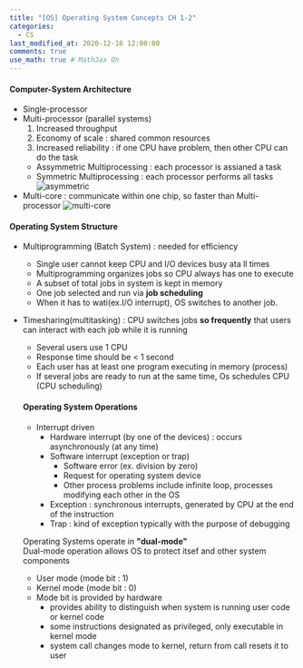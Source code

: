 ```yaml
---
title: "[OS] Operating System Concepts CH 1-2"
categories: 
  - CS
last_modified_at: 2020-12-16 12:00:00
comments: true
use_math: true # MathJax On
---
```


#### Computer-System Architecture
- Single-processor
- Multi-processor (parallel systems)
  1. Increased throughput
  2. Economy of scale : shared common resources
  3. Increased reliability : if one CPU have problem, then other CPU can do the task
  - Assymmetric Multiprocessing : each processor is assianed a task
  - Symmetric Multiprocessing : each processor performs all tasks
![asymmetric](https://user-images.githubusercontent.com/62474292/102368273-03a01d00-3ffe-11eb-88ec-a027d59619a6.png)
- Multi-core : communicate within one chip, so faster than Multi-processor
![multi-core](https://user-images.githubusercontent.com/62474292/102368553-51b52080-3ffe-11eb-8b81-c5ab8a8a7115.JPG)

#### Operating System Structure
- Multiprogramming (Batch System) : needed for efficiency
  - Single user cannot keep CPU and I/O devices busy ata ll times
  - Multiprogramming organizes jobs so CPU always has one to execute
  - A subset of total jobs in system is kept in memory
  - One job selected and run via **job scheduling**
  - When it has to wati(ex.I/O interrupt), OS switches to another job.
- Timesharing(multitasking) : CPU switches jobs **so frequently** that users can interact with each job while it is running
  - Several users use 1 CPU
  - Response time should be < 1 second
  - Each user has at least one program executing in memory (process)
  - If several jobs are ready to run at the same time, Os schedules CPU (CPU scheduling)
  
  #### Operating System Operations
  - Interrupt driven
    - Hardware interrupt (by one of the devices) : occurs asynchronously (at any time)
    - Software interrupt (exception or trap)
      - Software error (ex. division by zero)
      - Request for operating system device
      - Other process problems include infinite loop, processes modifying each other in the OS
    - Exception : synchronous interrupts, generated by CPU at the end of the instruction
    - Trap : kind of exception typically with the purpose of debugging
  
  Operating Systems operate in **"dual-mode"** <br>
  Dual-mode operation allows OS to protect itsef and other system components
  - User mode (mode bit : 1)
  - Kernel mode (mode bit : 0)
  - Mode bit is provided by hardware
    - provides ability to distinguish when system is running user code or kernel code
    - some instructions designated as privileged, only executable in kernel mode
    - system call changes mode to kernel, return from call resets it to user
  
